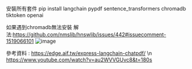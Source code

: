 安裝所有套件
pip install langchain pypdf sentence_transformers chromadb tiktoken openai

如果遇到chromadb無法安裝 解法:https://github.com/nmslib/hnswlib/issues/442#issuecomment-1519066101
![image](https://github.com/ArthurWang657/PDFChat/assets/66664756/aebf969b-d2c7-4c1d-936f-e4c17e497a94)


參考資料 : https://edge.aif.tw/express-langchain-chatpdf/
          \n https://www.youtube.com/watch?v=au2WVVGUvc8&t=180s

